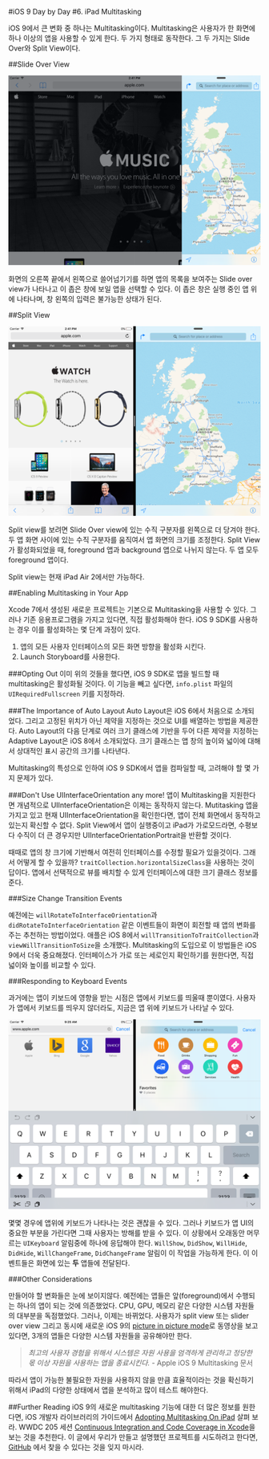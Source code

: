 #iOS 9 Day by Day
#6. iPad Multitasking

iOS 9에서 큰 변화 중 하나는 Multitasking이다. Multitasking은 사용자가 한 화면에 하나 이상의 앱을 사용할 수 있게 한다. 두 가지 형태로 동작한다. 그 두 가지는 Slide Over와 Split View이다.

##Slide Over View

![The new iOS Slide Over View](images/slideOver.png)

화면의 오른쪽 끝에서 왼쪽으로 쓸어넘기기를 하면 앱의 목록을 보여주는 Slide over view가 나타나고 이 좁은 창에 보일 앱을 선택할 수 있다. 이 좁은 창은 실행 중인 앱 위에 나타나며, 창 왼쪽의 입력은 불가능한 상태가 된다.

##Split View

![The new iOS Split View](images/split.png)

Split view를 보려면 Slide Over view에 있는 수직 구분자를 왼쪽으로 더 당겨야 한다. 두 앱 화면 사이에 있는 수직 구분자를 움직여서 앱 화면의 크기를 조정한다. Split View가 활성화되었을 때, foreground 앱과 background 앱으로 나뉘지 않는다. 두 앱 모두 foreground 앱이다.

Split view는 현재 iPad Air 2에서만 가능하다.

##Enabling Multitasking in Your App

Xcode 7에서 생성된 새로운 프로젝트는 기본으로 Multitasking을 사용할 수 있다. 그러나 기존 응용프로그램을 가지고 있다면, 직접 활성화해야 한다. iOS 9 SDK를 사용하는 경우 이를 활성화하는 몇 단계 과정이 있다.

1. 앱의 모든 사용자 인터페이스의 모든 화면 방향을 활성화 시킨다.
2. Launch Storyboard를 사용한다.

###Opting Out
이미 위의 것들을 했다면, iOS 9 SDK로 앱을 빌드할 때 multitasking은 활성화될 것이다. 이 기능을 빼고 싶다면, `info.plist` 파일의 `UIRequiredFullscreen` 키를 지정하라.

###The Importance of Auto Layout
Auto Layout은 iOS 6에서 처음으로 소개되었다. 그리고 고정된 위치가 아닌 제약을 지정하는 것으로 UI를 배열하는 방법을 제공한다. Auto Layout의 다음 단계로 여러 크기 클래스에 기반을 두어 다른 제약을 지정하는 Adaptive Layout은 iOS 8에서 소개되었다. 크기 클래스는 앱 창의 높이와 넓이에 대해서 상대적인 표시 공간의 크기를 나타낸다. 

Multitasking의 특성으로 인하여 iOS 9 SDK에서 앱을 컴파일할 때, 고려해야 할 몇 가지 문제가 있다. 

###Don't Use UIInterfaceOrientation any more!
앱이 Multitasking을 지원한다면 개념적으로 UIInterfaceOrientation은 이제는 동작하지 않는다. Mutitasking 앱을 가지고 있고 현재 UIInterfaceOrientation을 확인한다면, 앱이 전체 화면에서 동작하고 있는지 확신할 수 없다. Split View에서 앱이 실행중이고 iPad가 가로모드라면, 수평보다 수직이 더 큰 경우지만 UIInterfaceOrientationPortrait을 반환할 것이다.

때때로 앱의 창 크기에 기반해서 여전히 인터페이스를 수정할 필요가 있을것이다. 그래서 어떻게 할 수 있을까? `traitCollection.horizontalSizeClass`을 사용하는 것이 답이다. 앱에서 선택적으로 뷰를 배치할 수 있게 인터페이스에 대한 크기 클래스 정보를 준다. 

###Size Change Transition Events

예전에는 `willRotateToInterfaceOrientation`과 `didRotateToInterfaceOrientation` 같은 이벤트들이 화면이 회전할 때 앱의 변화를 주는 추천하는 방법이었다. 애플은 iOS 8에서 `willTransitionToTraitCollection`과 `viewWillTransitionToSize`을 소개했다. Multitasking의 도입으로 이 방법들은 iOS 9에서 더욱 중요해졌다. 인터페이스가 가로 또는 세로인지 확인하기를 원한다면, 직접 넓이와 높이를 비교할 수 있다.

###Responding to Keyboard Events

과거에는 앱이 키보드에 영향을 받는 시점은 앱에서 키보드를 띄울때 뿐이였다. 사용자가 앱에서 키보드를 띄우지 않더라도, 지금은 앱 위에 키보드가 나타날 수 있다.

![The keyboard covering two apps in iOS 9](images/keyboard.png)

몇몇 경우에 앱위에 키보드가 나타나는 것은 괜찮을 수 있다. 그러나 키보드가 앱 UI의 중요한 부분을 가린다면 그때 사용자는 방해를 받을 수 있다. 이 상황에서 오래동안 머무르는 `UIKeyboard` 알림중에 하나에 응답해야 한다. `WillShow`, `DidShow`, `WillHide`, `DidHide`, `WillChangeFrame`, `DidChangeFrame` 알림이 이 작업을 가능하게 한다. 이 이벤트들은 화면에 있는 **두** 앱들에 전달된다.

###Other Considerations

만들어야 할 변화들은 눈에 보이지않다. 예전에는 앱들은 앞(foreground)에서 수행되는 하나의 앱이 되는 것에 의존했었다. CPU, GPU, 메모리 같은 다양한 시스템 자원들의 대부분을 독점했었다. 그러나, 이제는 바뀌었다. 사용자가 split view 또는 slider over view 그리고 동시에 새로운 iOS 9의 [picture in picture mode](https://developer.apple.com/library/prerelease/ios/documentation/WindowsViews/Conceptual/AdoptingMultitaskingOniPad/QuickStartForPictureInPicture.html)로 동영상을 보고 있다면, 3개의 앱들은 다양한 시스템 자원들을 공유해야만 한다.

> *최고의 사용자 경험을 위해서 시스템은 자원 사용을 엄격하게 관리하고 정당한 몫 이상 자원을 사용하는 앱을 종료시킨다.* - Apple iOS 9 Multitasking 문서

따라서 앱이 가능한 불필요한 자원을 사용하지 않을 만큼 효율적이라는 것을 확신하기 위해서 iPad의 다양한 상태에서 앱을 분석하고 많이 테스트 해야한다.

##Further Reading
iOS 9의 새로운 multitasking 기능에 대한 더 많은 정보를 원한다면, iOS 개발자 라이브러리의 가이드에서 [Adopting Multitasking On iPad](https://developer.apple.com/library/prerelease/ios/documentation/WindowsViews/Conceptual/AdoptingMultitaskingOniPad/index.html) 살펴 보라. WWDC 205 세션 [Continuous Integration and Code Coverage in Xcode](https://developer.apple.com/videos/wwdc/2015/?id=410)을 보는 것을 추천한다. 이 글에서 우리가 만들고 설명했던 프로젝트를 시도하려고 한다면, [GitHub](https://github.com/shinobicontrols/iOS9-day-by-day/tree/master/05-CodeCoverage) 에서  찾을 수 있다는 것을 잊지 마시라.
